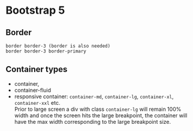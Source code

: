 # Bootstrap 5

## Border

`border border-3 (border is also needed)`  
`border border-3 border-primary`

## Container types

- container,
- container-fluid
- responsive container: `container-md`, `container-lg`, `container-xl`, `container-xxl` etc.  
  Prior to large screen a div with class `container-lg` will remain 100% width and once the screen hits the large breakpoint, the container will have the max width corresponding to the large breakpoint size.
